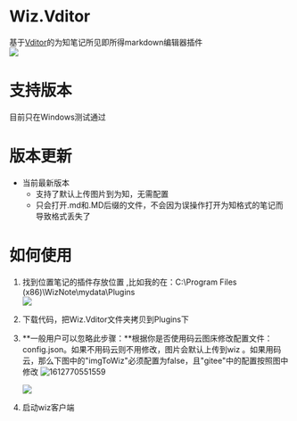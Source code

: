 # Wiz.Vditor
基于[Vditor](https://github.com/Vanessa219/vditor)的为知笔记所见即所得markdown编辑器插件   
![](https://gitee.com/Wolfmoor/IMG/raw/master/img/1611308635.8018122.png)


# 支持版本
目前只在Windows测试通过
# 版本更新

- 当前最新版本
  - 支持了默认上传图片到为知，无需配置
  - 只会打开.md和.MD后缀的文件，不会因为误操作打开为知格式的笔记而导致格式丢失了

# 如何使用

1. 找到位置笔记的插件存放位置   ,比如我的在：C:\Program Files (x86)\WizNote\mydata\Plugins   
       ![](https://gitee.com/Wolfmoor/IMG/raw/master/img/1601357836.8120499.png)     

2. 下载代码，把Wiz.Vditor文件夹拷贝到Plugins下     

3. **一般用户可以忽略此步骤：**根据你是否使用码云图床修改配置文件：config.json。如果不用码云则不用修改，图片会默认上传到wiz 。如果用码云，那么下图中的"imgToWiz"必须配置为false，且"gitee"中的配置按照图中修改
    ![1612770551559](https://gitee.com/Wolfmoor/IMG/raw/master/img/202102/08/154912-496172.png)  

  

    ![](https://gitee.com/Wolfmoor/IMG/raw/master/img/1601358148.1485379.png)

4. 启动wiz客户端
